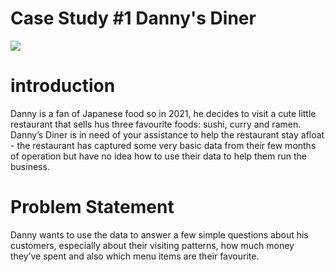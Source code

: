 # Case Study #1 Danny's Diner
<img src="https://user-images.githubusercontent.com/77920592/199073813-1b1d6aa7-105d-4ab0-9dab-0444b0ef6095.png">

# introduction
Danny is a fan of Japanese food so in 2021, he decides to visit a cute little restaurant that sells hus three favourite foods: sushi, curry and ramen. 
Danny’s Diner is in need of your assistance to help the restaurant stay afloat - the restaurant has captured some very basic data from their few months of operation but have no idea how to use their data to help them run the business.

# Problem Statement

Danny wants to use the data to answer a few simple questions about his customers, especially about their visiting patterns, how much money they’ve spent and also which menu items are their favourite. 

